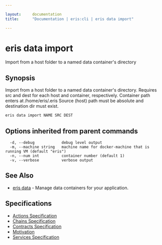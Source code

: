 ```yaml
---

layout:     documentation
title:      "Documentation | eris:cli | eris data import"

---
```


# eris data import

Import from a host folder to a named data container's directory

## Synopsis

Import from a host folder to a named data container's directory.
Requires src and dest for each host and container, respectively.
Container path enters at /home/eris/.eris
Source (host) path must be absolute and destination dir must exist.

```bash
eris data import NAME SRC DEST
```

## Options inherited from parent commands

```
  -d, --debug            debug level output
  -m, --machine string   machine name for docker-machine that is running VM (default "eris")
  -n, --num int          container number (default 1)
  -v, --verbose          verbose output
```

## See Also

* [eris data](https://docs.erisindustries.com/documentation/eris-cli/0.11.0/eris_data/)	 - Manage data containers for your application.

## Specifications

* [Actions Specification](https://docs.erisindustries.com/documentation/eris-cli/0.11.0/actions_specification/)
* [Chains Specification](https://docs.erisindustries.com/documentation/eris-cli/0.11.0/chains_specification/)
* [Contracts Specification](https://docs.erisindustries.com/documentation/eris-cli/0.11.0/contracts_specification/)
* [Motivation](https://docs.erisindustries.com/documentation/eris-cli/0.11.0/motivation/)
* [Services Specification](https://docs.erisindustries.com/documentation/eris-cli/0.11.0/services_specification/)

